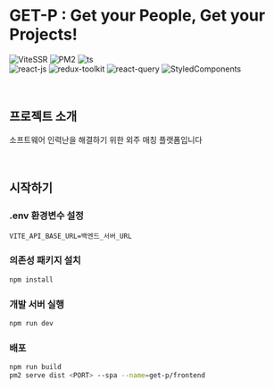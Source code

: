 # GET-P : Get your People, Get your Projects!

![ViteSSR](https://shields.io/badge/Vite_SSR-black?logo=vite&style=flat&color=512BD4)
![PM2](https://shields.io/badge/PM2-black?logo=pm2&style=flat&color=2B037A)
![ts](https://shields.io/badge/TypeScript-black?logo=typescript&style=flat&color=033963)
<br/>
![react-js](https://shields.io/badge/ReactJS-black?logo=react&style=flat&color=0086CA)
![redux-toolkit](https://shields.io/badge/Redux_Toolkit-black?logo=redux&style=flat&color=7648BA)
![react-query](https://shields.io/badge/Tanstack_Query-black?logo=reactquery&style=flat&color=720020)
![StyledComponents](https://shields.io/badge/Emotion_Styled-black?logo=styledcomponents&style=flat&color=202020)

<br/>

## 프로젝트 소개
소프트웨어 인력난을 해결하기 위한 외주 매칭 플랫폼입니다

<br/>

## 시작하기

### .env 환경변수 설정
```env
VITE_API_BASE_URL=백엔드_서버_URL
```

### 의존성 패키지 설치
```bash
npm install
```

### 개발 서버 실행
```bash
npm run dev
```

### 배포
```bash
npm run build
pm2 serve dist <PORT> --spa --name=get-p/frontend
```

